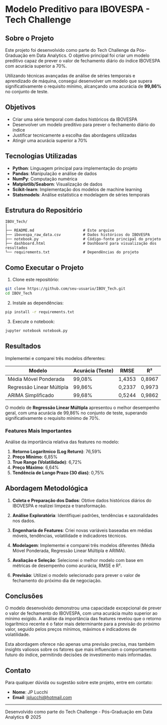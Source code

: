 # Modelo Preditivo para IBOVESPA - Tech Challenge

## Sobre o Projeto

Este projeto foi desenvolvido como parte do Tech Challenge da Pós-Graduação em Data Analytics. O objetivo principal foi criar um modelo preditivo capaz de prever o valor de fechamento diário do índice IBOVESPA com acurácia superior a 70%.

Utilizando técnicas avançadas de análise de séries temporais e aprendizado de máquina, consegui desenvolver um modelo que supera significativamente o requisito mínimo, alcançando uma acurácia de **99,86%** no conjunto de teste.

## Objetivos

- Criar uma série temporal com dados históricos da IBOVESPA
- Desenvolver um modelo preditivo para prever o fechamento diário do índice
- Justificar tecnicamente a escolha das abordagens utilizadas
- Atingir uma acurácia superior a 70%

## Tecnologias Utilizadas

- **Python**: Linguagem principal para implementação do projeto
- **Pandas**: Manipulação e análise de dados
- **NumPy**: Computação numérica
- **Matplotlib/Seaborn**: Visualização de dados
- **Scikit-learn**: Implementação dos modelos de machine learning
- **Statsmodels**: Análise estatística e modelagem de séries temporais

## Estrutura do Repositório

```
IBOV_Tech/
│
├── README.md                      # Este arquivo
├── ibovespa_raw_data.csv          # Dados históricos do IBOVESPA
├── notebook.py                    # Código-fonte principal do projeto
├── dashboard.html                 # Dashboard para visualização dos resultados
└── requirements.txt               # Dependências do projeto
```

## Como Executar o Projeto

1. Clone este repositório:
```bash
git clone https://github.com/seu-usuario/IBOV_Tech.git
cd IBOV_Tech
```

2. Instale as dependências:
```bash
pip install -r requirements.txt
```

3. Execute o notebook:
```bash
jupyter notebook notebook.py
```

## Resultados

Implementei e comparei três modelos diferentes:

| Modelo | Acurácia (Teste) | RMSE | R² |
|--------|-----------------|------|---|
| Média Móvel Ponderada | 99,08% | 1,4353 | 0,8967 |
| Regressão Linear Múltipla | 99,86% | 0,2337 | 0,9973 |
| ARIMA Simplificado | 99,68% | 0,5244 | 0,9862 |

O modelo de **Regressão Linear Múltipla** apresentou o melhor desempenho geral, com uma acurácia de 99,86% no conjunto de teste, superando significativamente o requisito mínimo de 70%.

### Features Mais Importantes

Análise da importância relativa das features no modelo:

1. **Retorno Logarítmico (Log Return)**: 76,59%
2. **Preço Mínimo**: 6,85%
3. **True Range (Volatilidade)**: 6,72%
4. **Preço Máximo**: 6,64%
5. **Tendência de Longo Prazo (30 dias)**: 0,75%

## Abordagem Metodológica

1. **Coleta e Preparação dos Dados**: Obtive dados históricos diários do IBOVESPA e realizei limpeza e transformação.

2. **Análise Exploratória**: Identifiquei padrões, tendências e sazonalidades nos dados.

3. **Engenharia de Features**: Criei novas variáveis baseadas em médias móveis, tendências, volatilidade e indicadores técnicos.

4. **Modelagem**: Implementei e comparei três modelos diferentes (Média Móvel Ponderada, Regressão Linear Múltipla e ARIMA).

5. **Avaliação e Seleção**: Selecionei o melhor modelo com base em métricas de desempenho como acurácia, RMSE e R².

6. **Previsão**: Utilizei o modelo selecionado para prever o valor de fechamento do próximo dia de negociação.

## Conclusões

O modelo desenvolvido demonstrou uma capacidade excepcional de prever o valor de fechamento do IBOVESPA, com uma acurácia muito superior ao mínimo exigido. A análise da importância das features revelou que o retorno logarítmico recente é o fator mais determinante para a previsão do próximo valor, seguido pelos preços mínimos, máximos e indicadores de volatilidade.

Esta abordagem oferece não apenas uma previsão precisa, mas também insights valiosos sobre os fatores que mais influenciam o comportamento futuro do índice, permitindo decisões de investimento mais informadas.

## Contato

Para qualquer dúvida ou sugestão sobre este projeto, entre em contato:

- **Nome**: JP Lucchi
- **Email**: jplucchi@hotmail.com

---

Desenvolvido como parte do Tech Challenge - Pós-Graduação em Data Analytics © 2025
